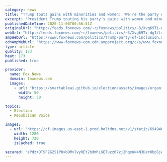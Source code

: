 ```yaml
---
category: news
title: "Trump touts gains with minorities and women: 'We're the party of inclusion'"
excerpt: "President Trump touting his party’s gains with women and minorities, declared the Republican Party the “party of inclusion” in a news conference Thursday. "
publishedDateTime: 2020-11-06T00:56:51Z
originalUrl: "http://feeds.foxnews.com/~r/foxnews/politics/~3/Xvg69Ti-dgI/trump-party-of-inclusion"
webUrl: "http://feeds.foxnews.com/~r/foxnews/politics/~3/Xvg69Ti-dgI/trump-party-of-inclusion"
ampWebUrl: "https://www.foxnews.com/politics/trump-party-of-inclusion.amp"
cdnAmpWebUrl: "https://www-foxnews-com.cdn.ampproject.org/c/s/www.foxnews.com/politics/trump-party-of-inclusion.amp"
type: article
quality: 173
heat: 173
published: true

provider:
  name: Fox News
  domain: foxnews.com
  images:
    - url: "https://smartableai.github.io/election/assets/images/organizations/foxnews.com-50x50.jpg"
      width: 50
      height: 50

topics:
  - Election
  - Republican Voice

images:
  - url: "https://cf-images.us-east-1.prod.boltdns.net/v1/static/694940094001/8f2655c9-ae5d-4607-94a3-33e61a24b66c/648337d5-952b-4c9a-8f58-2469df653a0f/1280x720/match/image.jpg"
    width: 1280
    height: 720
    isCached: true

secured: "ePdz+DTSFZG2S1PHxbOMvlvy0EY2bdmhL6ETuzz67zj2hqxuN4N3DerObpSjAG9FJdd3TgGtdzf9pb8S0YOLfZiAgp0JE6pjaK3XOqTLXXgAGNJfyDA+Pmt0O5CLwKccOHOvAQ9asq2a9+kGvlqroryZfOtciQilm1jlV7P14Tpsn9fKTtDTFdAOzJA9gRyvueOyxBFwF1CnSzdg4NeZOnzkRkAdvksNwJC1HDmNPPbX4JYdY/384vU4G7/m3j/bYJvN7Z8iaio7/rQpmhZn3JlCNpYMygVDcN8cTHnC/SMgagTDAKb5pOnWpHMUuT/T/QdWNaIdjh5lRIAowMNbaodbN/dbvdlMSI/F05Y9Fy0=;k+WII5pOm9Cl9iD/QduXNQ=="
---
```


